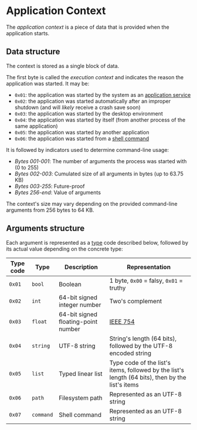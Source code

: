 # Application Context

The _application context_ is a piece of data that is provided when the application starts.

## Data structure

The context is stored as a single block of data.

The first byte is called the  _execution context_ and indicates the reason the application was started. It may be:
  * `0x01`: the application was started by the system as an [application service](../../concepts/applications.md#services)
  * `0x02`: the application was started automatically after an improper shutdown (and will *likely* receive a crash save soon)
  * `0x03`: the application was started by the desktop environment
  * `0x04`: the application was started by itself (from another process of the same application)
  * `0x05`: the application was started by another application
  * `0x06`: the application was started from a [shell command](../../technical/shell.md#commands)

It is followed by indicators used to determine command-line usage:

* _Bytes 001-001_: The number of arguments the process was started with (0 to 255)
* _Bytes 002-003_: Cumulated size of all arguments in bytes (up to 63.75 KB)
* _Bytes 003-255_: Future-proof
* _Bytes 256-end_: Value of arguments

The context's size may vary depending on the provided command-line arguments from 256 bytes to 64 KB.

## Arguments structure

Each argument is represented as a [type](../shell-scripting.md#value-types) code described below, followed by its actual value depending on the concrete type:

| Type code | Type      | Description                         | Representation                                                                                   |
| --------- | --------- | ----------------------------------- | ------------------------------------------------------------------------------------------------ |
| `0x01`    | `bool`    | Boolean                             | 1 byte, `0x00` = falsy, `0x01` = truthy                                                          |
| `0x02`    | `int`     | 64-bit signed integer number        | Two's complement                                                                                 |
| `0x03`    | `float`   | 64-bit signed floating-point number | [IEEE 754](https://standards.ieee.org/standard/754-2019.html)                                    |
| `0x04`    | `string`  | UTF-8 string                        | String's length (64 bits), followed by the UTF-8 encoded string                                  |
| `0x05`    | `list`    | Typed linear list                   | Type code of the list's items, followed by the list's length (64 bits), then by the list's items |
| `0x06`    | `path`    | Filesystem path                     | Represented as an UTF-8 string                                                                   |
| `0x07`    | `command` | Shell command                       | Represented as an UTF-8 string                                                                   |
